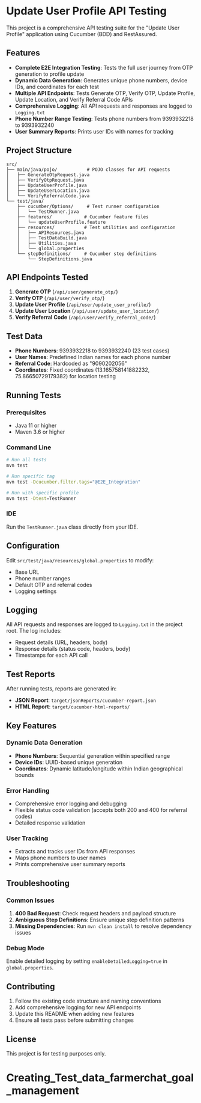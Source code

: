 # Update User Profile API Testing

This project is a comprehensive API testing suite for the "Update User Profile" application using Cucumber (BDD) and RestAssured.

## Features

- **Complete E2E Integration Testing**: Tests the full user journey from OTP generation to profile update
- **Dynamic Data Generation**: Generates unique phone numbers, device IDs, and coordinates for each test
- **Multiple API Endpoints**: Tests Generate OTP, Verify OTP, Update Profile, Update Location, and Verify Referral Code APIs
- **Comprehensive Logging**: All API requests and responses are logged to `Logging.txt`
- **Phone Number Range Testing**: Tests phone numbers from 9393932218 to 9393932240
- **User Summary Reports**: Prints user IDs with names for tracking

## Project Structure

```
src/
├── main/java/pojo/           # POJO classes for API requests
│   ├── GenerateOtpRequest.java
│   ├── VerifyOtpRequest.java
│   ├── UpdateUserProfile.java
│   ├── UpdateUserLocation.java
│   └── VerifyReferralCode.java
└── test/java/
    ├── cucumber/Options/     # Test runner configuration
    │   └── TestRunner.java
    ├── features/            # Cucumber feature files
    │   └── updateUserProfile.feature
    ├── resources/           # Test utilities and configuration
    │   ├── APIResources.java
    │   ├── TestDataBuild.java
    │   ├── Utilities.java
    │   └── global.properties
    └── stepDefinitions/     # Cucumber step definitions
        └── StepDefinitions.java
```

## API Endpoints Tested

1. **Generate OTP** (`/api/user/generate_otp/`)
2. **Verify OTP** (`/api/user/verify_otp/`)
3. **Update User Profile** (`/api/user/update_user_profile/`)
4. **Update User Location** (`/api/user/update_user_location/`)
5. **Verify Referral Code** (`/api/user/verify_referral_code/`)

## Test Data

- **Phone Numbers**: 9393932218 to 9393932240 (23 test cases)
- **User Names**: Predefined Indian names for each phone number
- **Referral Code**: Hardcoded as "9090202056"
- **Coordinates**: Fixed coordinates (13.165758141882232, 75.86650729179382) for location testing

## Running Tests

### Prerequisites
- Java 11 or higher
- Maven 3.6 or higher

### Command Line
```bash
# Run all tests
mvn test

# Run specific tag
mvn test -Dcucumber.filter.tags="@E2E_Integration"

# Run with specific profile
mvn test -Dtest=TestRunner
```

### IDE
Run the `TestRunner.java` class directly from your IDE.

## Configuration

Edit `src/test/java/resources/global.properties` to modify:
- Base URL
- Phone number ranges
- Default OTP and referral codes
- Logging settings

## Logging

All API requests and responses are logged to `Logging.txt` in the project root. The log includes:
- Request details (URL, headers, body)
- Response details (status code, headers, body)
- Timestamps for each API call

## Test Reports

After running tests, reports are generated in:
- **JSON Report**: `target/jsonReports/cucumber-report.json`
- **HTML Report**: `target/cucumber-html-reports/`

## Key Features

### Dynamic Data Generation
- **Phone Numbers**: Sequential generation within specified range
- **Device IDs**: UUID-based unique generation
- **Coordinates**: Dynamic latitude/longitude within Indian geographical bounds

### Error Handling
- Comprehensive error logging and debugging
- Flexible status code validation (accepts both 200 and 400 for referral codes)
- Detailed response validation

### User Tracking
- Extracts and tracks user IDs from API responses
- Maps phone numbers to user names
- Prints comprehensive user summary reports

## Troubleshooting

### Common Issues
1. **400 Bad Request**: Check request headers and payload structure
2. **Ambiguous Step Definitions**: Ensure unique step definition patterns
3. **Missing Dependencies**: Run `mvn clean install` to resolve dependency issues

### Debug Mode
Enable detailed logging by setting `enableDetailedLogging=true` in `global.properties`.

## Contributing

1. Follow the existing code structure and naming conventions
2. Add comprehensive logging for new API endpoints
3. Update this README when adding new features
4. Ensure all tests pass before submitting changes

## License

This project is for testing purposes only.

# Creating_Test_data_farmerchat_goal_management
